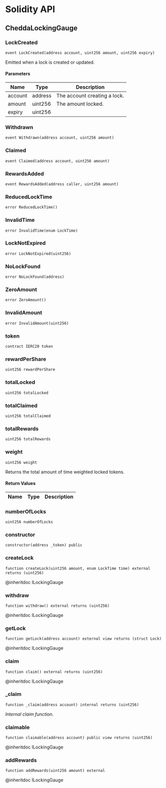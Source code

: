 # Solidity API

## CheddaLockingGauge

### LockCreated

```solidity
event LockCreated(address account, uint256 amount, uint256 expiry)
```

Emitted when a lock is created or updated.

#### Parameters

| Name | Type | Description |
| ---- | ---- | ----------- |
| account | address | The account creating a lock. |
| amount | uint256 | The amount locked. |
| expiry | uint256 |  |

### Withdrawn

```solidity
event Withdrawn(address account, uint256 amount)
```

### Claimed

```solidity
event Claimed(address account, uint256 amount)
```

### RewardsAdded

```solidity
event RewardsAdded(address caller, uint256 amount)
```

### ReducedLockTime

```solidity
error ReducedLockTime()
```

### InvalidTime

```solidity
error InvalidTime(enum LockTime)
```

### LockNotExpired

```solidity
error LockNotExpired(uint256)
```

### NoLockFound

```solidity
error NoLockFound(address)
```

### ZeroAmount

```solidity
error ZeroAmount()
```

### InvalidAmount

```solidity
error InvalidAmount(uint256)
```

### token

```solidity
contract IERC20 token
```

### rewardPerShare

```solidity
uint256 rewardPerShare
```

### totalLocked

```solidity
uint256 totalLocked
```

### totalClaimed

```solidity
uint256 totalClaimed
```

### totalRewards

```solidity
uint256 totalRewards
```

### weight

```solidity
uint256 weight
```

Returns the total amount of time weighted locked tokens.

#### Return Values

| Name | Type | Description |
| ---- | ---- | ----------- |

### numberOfLocks

```solidity
uint256 numberOfLocks
```

### constructor

```solidity
constructor(address _token) public
```

### createLock

```solidity
function createLock(uint256 amount, enum LockTime time) external returns (uint256)
```

@inheritdoc	ILockingGauge

### withdraw

```solidity
function withdraw() external returns (uint256)
```

@inheritdoc	ILockingGauge

### getLock

```solidity
function getLock(address account) external view returns (struct Lock)
```

@inheritdoc	ILockingGauge

### claim

```solidity
function claim() external returns (uint256)
```

@inheritdoc	ILockingGauge

### _claim

```solidity
function _claim(address account) internal returns (uint256)
```

_Internal claim function._

### claimable

```solidity
function claimable(address account) public view returns (uint256)
```

@inheritdoc	ILockingGauge

### addRewards

```solidity
function addRewards(uint256 amount) external
```

@inheritdoc	ILockingGauge

